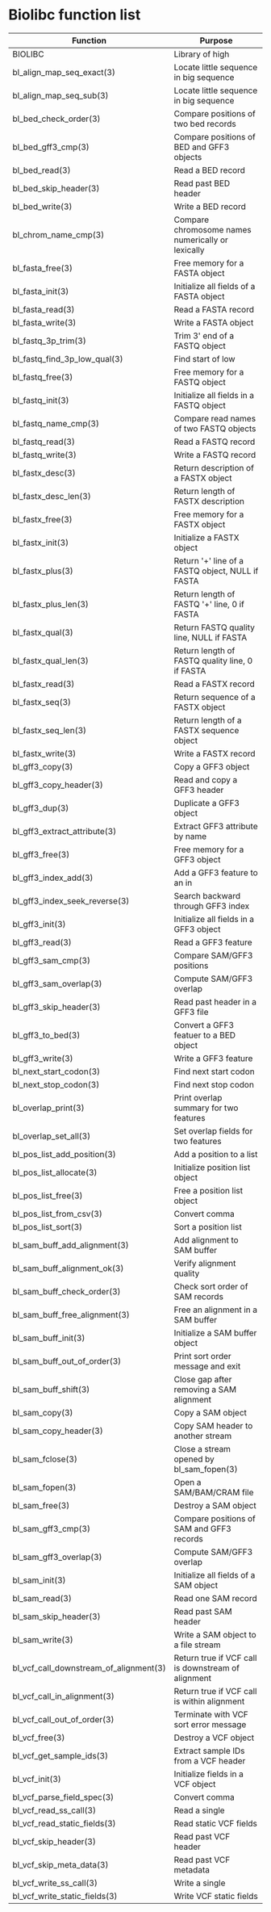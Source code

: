 # Biolibc function list

| Function | Purpose |
|----------|---------|
| BIOLIBC  |  Library of high |
| bl_align_map_seq_exact(3)  |  Locate little sequence in big sequence |
| bl_align_map_seq_sub(3)  |  Locate little sequence in big sequence |
| bl_bed_check_order(3)  |  Compare positions of two bed records |
| bl_bed_gff3_cmp(3)  |  Compare positions of BED and GFF3 objects |
| bl_bed_read(3)  |  Read a BED record |
| bl_bed_skip_header(3)  |  Read past BED header |
| bl_bed_write(3)  |  Write a BED record |
| bl_chrom_name_cmp(3)  |  Compare chromosome names numerically or lexically |
| bl_fasta_free(3)  |  Free memory for a FASTA object |
| bl_fasta_init(3)  |  Initialize all fields of a FASTA object |
| bl_fasta_read(3)  |  Read a FASTA record |
| bl_fasta_write(3)  |  Write a FASTA object |
| bl_fastq_3p_trim(3)  |  Trim 3' end of a FASTQ object |
| bl_fastq_find_3p_low_qual(3)  |  Find start of low |
| bl_fastq_free(3)  |  Free memory for a FASTQ object |
| bl_fastq_init(3)  |  Initialize all fields in a FASTQ object |
| bl_fastq_name_cmp(3)  |  Compare read names of two FASTQ objects |
| bl_fastq_read(3)  |  Read a FASTQ record |
| bl_fastq_write(3)  |  Write a FASTQ record |
| bl_fastx_desc(3)  |  Return  description of a FASTX object |
| bl_fastx_desc_len(3)  |  Return length of FASTX description |
| bl_fastx_free(3)  |  Free memory for a FASTX object |
| bl_fastx_init(3)  |  Initialize a FASTX object |
| bl_fastx_plus(3)  |  Return '+' line of a FASTQ object, NULL if FASTA |
| bl_fastx_plus_len(3)  |  Return length of FASTQ '+' line, 0 if FASTA |
| bl_fastx_qual(3)  |  Return FASTQ quality line, NULL if FASTA |
| bl_fastx_qual_len(3)  |  Return length of FASTQ quality line, 0 if FASTA |
| bl_fastx_read(3)  |  Read a FASTX record |
| bl_fastx_seq(3)  |  Return sequence of a FASTX object |
| bl_fastx_seq_len(3)  |  Return length of a FASTX sequence object |
| bl_fastx_write(3)  |  Write a FASTX record |
| bl_gff3_copy(3)  |  Copy a GFF3 object |
| bl_gff3_copy_header(3)  |  Read and copy a GFF3 header |
| bl_gff3_dup(3)  |  Duplicate a GFF3 object |
| bl_gff3_extract_attribute(3)  |  Extract GFF3 attribute by name |
| bl_gff3_free(3)  |  Free memory for a GFF3 object |
| bl_gff3_index_add(3)  |  Add a GFF3 feature to an in |
| bl_gff3_index_seek_reverse(3)  |  Search backward through GFF3 index |
| bl_gff3_init(3)  |  Initialize all fields in a GFF3 object |
| bl_gff3_read(3)  |  Read a GFF3 feature |
| bl_gff3_sam_cmp(3)  |  Compare SAM/GFF3 positions |
| bl_gff3_sam_overlap(3)  |  Compute SAM/GFF3 overlap |
| bl_gff3_skip_header(3)  |  Read past header in a GFF3 file |
| bl_gff3_to_bed(3)  |  Convert a GFF3 featuer to a BED object |
| bl_gff3_write(3)  |  Write a GFF3 feature |
| bl_next_start_codon(3)  |  Find next start codon |
| bl_next_stop_codon(3)  |  Find next stop codon |
| bl_overlap_print(3)  |  Print overlap summary for two features |
| bl_overlap_set_all(3)  |  Set overlap fields for two features |
| bl_pos_list_add_position(3)  |  Add a position to a list |
| bl_pos_list_allocate(3)  |  Initialize position list object |
| bl_pos_list_free(3)  |  Free a position list object |
| bl_pos_list_from_csv(3)  |  Convert comma |
| bl_pos_list_sort(3)  |  Sort a position list |
| bl_sam_buff_add_alignment(3)  |  Add alignment to SAM buffer |
| bl_sam_buff_alignment_ok(3)  |  Verify alignment quality |
| bl_sam_buff_check_order(3)  |  Check sort order of SAM records |
| bl_sam_buff_free_alignment(3)  |  Free an alignment in a SAM buffer |
| bl_sam_buff_init(3)  |  Initialize a SAM buffer object |
| bl_sam_buff_out_of_order(3)  |  Print sort order message and exit |
| bl_sam_buff_shift(3)  |  Close gap after removing a SAM alignment |
| bl_sam_copy(3)  |  Copy a SAM object |
| bl_sam_copy_header(3)  |  Copy SAM header to another stream |
| bl_sam_fclose(3)  |  Close a stream opened by bl_sam_fopen(3) |
| bl_sam_fopen(3)  |  Open a SAM/BAM/CRAM file |
| bl_sam_free(3)  |  Destroy a SAM object |
| bl_sam_gff3_cmp(3)  |  Compare positions of SAM and GFF3 records |
| bl_sam_gff3_overlap(3)  |  Compute SAM/GFF3 overlap |
| bl_sam_init(3)  |  Initialize all fields of a SAM object |
| bl_sam_read(3)  |  Read one SAM record |
| bl_sam_skip_header(3)  |  Read past SAM header |
| bl_sam_write(3)  |  Write a SAM object to a file stream |
| bl_vcf_call_downstream_of_alignment(3)  |  Return true if VCF call is downstream of alignment |
| bl_vcf_call_in_alignment(3)  |  Return true if VCF call is within alignment |
| bl_vcf_call_out_of_order(3)  |  Terminate with VCF sort error message |
| bl_vcf_free(3)  |  Destroy a VCF object |
| bl_vcf_get_sample_ids(3)  |  Extract sample IDs from a VCF header |
| bl_vcf_init(3)  |  Initialize fields in a VCF object |
| bl_vcf_parse_field_spec(3)  |  Convert comma |
| bl_vcf_read_ss_call(3)  |  Read a single |
| bl_vcf_read_static_fields(3)  |  Read static VCF fields |
| bl_vcf_skip_header(3)  |  Read past VCF header |
| bl_vcf_skip_meta_data(3)  |  Read past VCF metadata |
| bl_vcf_write_ss_call(3)  |  Write a single |
| bl_vcf_write_static_fields(3)  |  Write VCF static fields |
